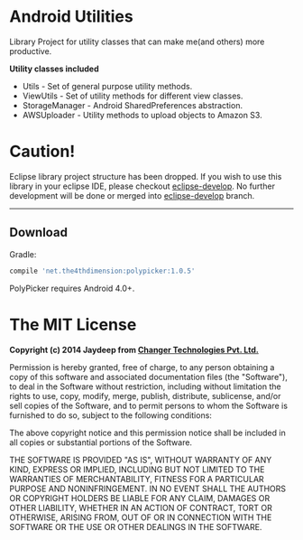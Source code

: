 Android Utilities
=============

Library Project for utility classes that can make me(and others) more productive.


**Utility classes included**

* Utils - Set of general purpose utility methods.
* ViewUtils - Set of utility methods for different view classes.
* StorageManager - Android SharedPreferences abstraction.
* AWSUploader - Utility methods to upload objects to Amazon S3.

Caution!
==========
Eclipse library project structure has been dropped. If you wish to use this library in your eclipse IDE, please checkout [eclipse-develop][1].
No further development will be done or merged into [eclipse-develop][1] branch.

----

Download
--------
Gradle:
```groovy
compile 'net.the4thdimension:polypicker:1.0.5'
```
PolyPicker requires Android 4.0+.


The MIT License
=============

**Copyright (c) 2014 Jaydeep from [Changer Technologies Pvt. Ltd.](https://github.com/changer "Title")**

Permission is hereby granted, free of charge, to any person obtaining a copy
of this software and associated documentation files (the "Software"), to deal
in the Software without restriction, including without limitation the rights
to use, copy, modify, merge, publish, distribute, sublicense, and/or sell
copies of the Software, and to permit persons to whom the Software is
furnished to do so, subject to the following conditions:

The above copyright notice and this permission notice shall be included in
all copies or substantial portions of the Software.

THE SOFTWARE IS PROVIDED "AS IS", WITHOUT WARRANTY OF ANY KIND, EXPRESS OR
IMPLIED, INCLUDING BUT NOT LIMITED TO THE WARRANTIES OF MERCHANTABILITY,
FITNESS FOR A PARTICULAR PURPOSE AND NONINFRINGEMENT. IN NO EVENT SHALL THE
AUTHORS OR COPYRIGHT HOLDERS BE LIABLE FOR ANY CLAIM, DAMAGES OR OTHER
LIABILITY, WHETHER IN AN ACTION OF CONTRACT, TORT OR OTHERWISE, ARISING FROM,
OUT OF OR IN CONNECTION WITH THE SOFTWARE OR THE USE OR OTHER DEALINGS IN
THE SOFTWARE.


[1]: https://github.com/changer/android-utils/tree/eclipse-develop